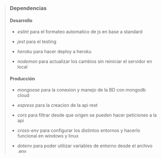> ### Dependencias
>
> #### Desarrollo
>
> - *eslint* para el formateo automatico de js en base a standard
>
> - *jest* para el testing
>
> - *heroku* para hacer deploy a heroku
>
> - *nodemon* para actualizar los cambios sin reiniciar el servidor en local
>
> #### Producción
>
> - *mongoose* para la conexion y manejo de la BD con mongodb cloud
>
> - *express* para la creacion de la api rest
>
> - *cors* para filtrar desde que origen se pueden hacer peticiones a la api
>
> - *cross-env* para configurar los distintos entornos y hacerlo funcional en windows y linux
>
> - *dotenv* para poder utilizar variables de entorno desde el archivo .env